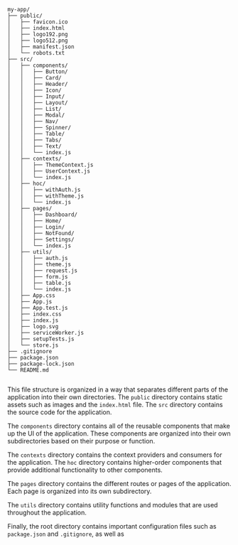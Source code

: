```
my-app/
├── public/
│   ├── favicon.ico
│   ├── index.html
│   ├── logo192.png
│   ├── logo512.png
│   ├── manifest.json
│   └── robots.txt
├── src/
│   ├── components/
│   │   ├── Button/
│   │   ├── Card/
│   │   ├── Header/
│   │   ├── Icon/
│   │   ├── Input/
│   │   ├── Layout/
│   │   ├── List/
│   │   ├── Modal/
│   │   ├── Nav/
│   │   ├── Spinner/
│   │   ├── Table/
│   │   ├── Tabs/
│   │   ├── Text/
│   │   └── index.js
│   ├── contexts/
│   │   ├── ThemeContext.js
│   │   ├── UserContext.js
│   │   └── index.js
│   ├── hoc/
│   │   ├── withAuth.js
│   │   ├── withTheme.js
│   │   └── index.js
│   ├── pages/
│   │   ├── Dashboard/
│   │   ├── Home/
│   │   ├── Login/
│   │   ├── NotFound/
│   │   ├── Settings/
│   │   └── index.js
│   ├── utils/
│   │   ├── auth.js
│   │   ├── theme.js
│   │   ├── request.js
│   │   ├── form.js
│   │   ├── table.js
│   │   └── index.js
│   ├── App.css
│   ├── App.js
│   ├── App.test.js
│   ├── index.css
│   ├── index.js
│   ├── logo.svg
│   ├── serviceWorker.js
│   ├── setupTests.js
│   └── store.js
├── .gitignore
├── package.json
├── package-lock.json
└── README.md


```

This file structure is organized in a way that separates different parts of the application into their own directories. The `public` directory contains static assets such as images and the `index.html` file. The `src` directory contains the source code for the application.

The `components` directory contains all of the reusable components that make up the UI of the application. These components are organized into their own subdirectories based on their purpose or function.

The `contexts` directory contains the context providers and consumers for the application. The `hoc` directory contains higher-order components that provide additional functionality to other components.

The `pages` directory contains the different routes or pages of the application. Each page is organized into its own subdirectory.

The `utils` directory contains utility functions and modules that are used throughout the application.

Finally, the root directory contains important configuration files such as `package.json` and `.gitignore`, as well as